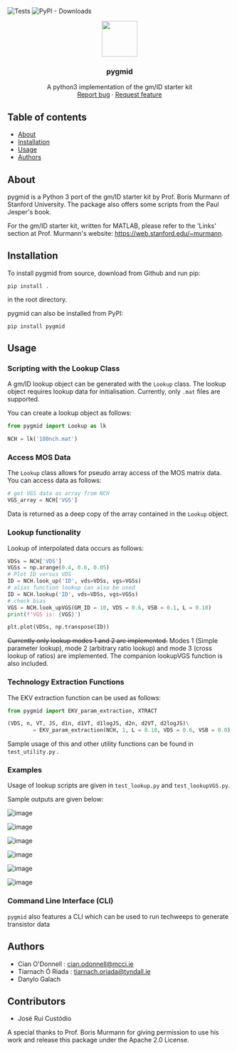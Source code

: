 ![Tests](https://github.com/madrasalach/pygmid/actions/workflows/run-tests.yml/badge.svg?branch=main)
![PyPI - Downloads](https://img.shields.io/pypi/dm/pygmid)

<p align="center">
  <a>
    <img src="https://github.com/madrasalach/pygmid/blob/main/docs/img/icon.png?raw=true" width="80">
  </a>

  <h3 align="center">pygmid</h3>

  <p align="center">
    A python3 implementation of the gm/ID starter kit
    <br>
    <a href="https://www.github.com/madrasalach/pygmid/issues/new?template=bug.md">Report bug</a>
    ·
    <a href="https://www.github.com/madrasalach/pygmid/issues/new?template=feature.md&labels=feature">Request feature</a>
  </p>
</p>

## Table of contents

- [About](#about)
- [Installation](#installation)
- [Usage](#usage)
- [Authors](#authors)

## About

pygmid is a Python 3 port of the gm/ID starter kit by Prof. Boris Murmann 
of Stanford University. The package also offers some scripts from the Paul Jesper's book.

For the gm/ID starter kit, written for MATLAB, please refer to the 'Links'
section at Prof. Murmann's website: https://web.stanford.edu/~murmann.

## Installation

To install pygmid from source, download from Github and run pip:

`pip install .`

 in the root directory.

 pygmid can also be installed from PyPI:

`pip install pygmid`

## Usage

### Scripting with the Lookup Class
A gm/ID lookup object can be generated with the `Lookup` class. The lookup object requires lookup data for initialisation. Currently, only `.mat` files are supported.

You can create a lookup object as follows:

```python
from pygmid import Lookup as lk

NCH = lk('180nch.mat')
```
### Access MOS Data
The `Lookup` class allows for pseudo array access of the MOS matrix data. You can access data as follows:

```python
# get VGS data as array from NCH
VGS_array = NCH['VGS']
```

Data is returned as a deep copy of the array contained in the `Lookup` object.

### Lookup functionality 

Lookup of interpolated data occurs as follows:

```python
VDSs = NCH['VDS'] 
VGSs = np.arange(0.4, 0.6, 0.05)
# Plot ID versus VDS
ID = NCH.look_up('ID', vds=VDSs, vgs=VGSs)
# alias function lookup can also be used
ID = NCH.lookup('ID', vds=VDSs, vgs=VGSs)
# check bias
VGS = NCH.look_upVGS(GM_ID = 10, VDS = 0.6, VSB = 0.1, L = 0.18)
print(f'VGS is: {VGS}')

plt.plot(VDSs, np.transpose(ID))
```

~~Currently only lookup modes 1 and 2 are implemented.~~
Modes 1 (Simple parameter lookup), mode 2 (arbitrary ratio lookup) and mode 3 (cross lookup of ratios) are implemented. The companion lookupVGS function is also included.

### Technology Extraction Functions

The EKV extraction function can be used as follows:

```python
from pygmid import EKV_param_extraction, XTRACT

(VDS, n, VT, JS, d1n, d1VT, d1logJS, d2n, d2VT, d2logJS)\
        = EKV_param_extraction(NCH, 1, L = 0.18, VDS = 0.6, VSB = 0.0)

```

Sample usage of this and other utility functions can be found in `test_utility.py` .

### Examples

Usage of lookup scripts are given in `test_lookup.py` and `test_lookupVGS.py`.

Sample outputs are given below:

![image](https://github.com/madrasalach/pygmid/blob/main/docs/img/IDvVDS.png?raw=true)

![image](https://github.com/madrasalach/pygmid/blob/main/docs/img/vtvsL.png?raw=true)

![image](https://github.com/madrasalach/pygmid/blob/main/docs/img/gm_gds.png?raw=true)

![image](https://github.com/madrasalach/pygmid/blob/main/docs/img/ft.png?raw=true)

![image](https://github.com/madrasalach/pygmid/blob/main/docs/img/idwVDS.png?raw=true)

![image](https://github.com/madrasalach/pygmid/blob/main/docs/img/IDWvsgmID.png?raw=true)

### Command Line Interface (CLI)

`pygmid` also features a CLI which can be used to run techweeps to generate transistor data

## Authors

- Cian O'Donnell : cian.odonnell@mcci.ie
- Tiarnach Ó Riada : tiarnach.oriada@tyndall.ie
- Danylo Galach

## Contributors

- José Rui Custódio

A special thanks to Prof. Boris Murmann for giving permission to use his work and release this package under the Apache 2.0 License.
